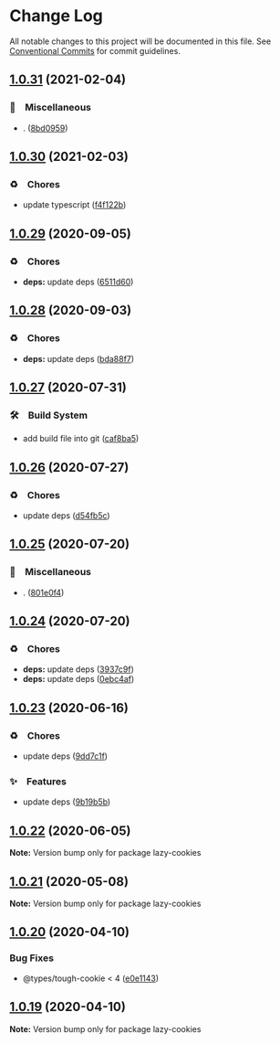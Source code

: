 # Change Log

All notable changes to this project will be documented in this file.
See [Conventional Commits](https://conventionalcommits.org) for commit guidelines.

## [1.0.31](https://github.com/bluelovers/ws-rest/compare/lazy-cookies@1.0.30...lazy-cookies@1.0.31) (2021-02-04)


### 🔖　Miscellaneous

* . ([8bd0959](https://github.com/bluelovers/ws-rest/commit/8bd0959c91aa2315276e6fd7c805c0c36373f595))





## [1.0.30](https://github.com/bluelovers/ws-rest/compare/lazy-cookies@1.0.29...lazy-cookies@1.0.30) (2021-02-03)


### ♻️　Chores

* update typescript ([f4f122b](https://github.com/bluelovers/ws-rest/commit/f4f122b12d88ed74fe7ce6d8879e1c391719db11))





## [1.0.29](https://github.com/bluelovers/ws-rest/compare/lazy-cookies@1.0.28...lazy-cookies@1.0.29) (2020-09-05)


### ♻️　Chores

* **deps:** update deps ([6511d60](https://github.com/bluelovers/ws-rest/commit/6511d604823c48f1b7f2e83b5a6ea203bd285492))





## [1.0.28](https://github.com/bluelovers/ws-rest/compare/lazy-cookies@1.0.27...lazy-cookies@1.0.28) (2020-09-03)


### ♻️　Chores

* **deps:** update deps ([bda88f7](https://github.com/bluelovers/ws-rest/commit/bda88f7b9dd10e80929deb623e3f4941655e7c5b))





## [1.0.27](https://github.com/bluelovers/ws-rest/compare/lazy-cookies@1.0.26...lazy-cookies@1.0.27) (2020-07-31)


### 🛠　Build System

* add build file into git ([caf8ba5](https://github.com/bluelovers/ws-rest/commit/caf8ba5fc11fb02b76fa845cff137922378d6e46))





## [1.0.26](https://github.com/bluelovers/ws-rest/compare/lazy-cookies@1.0.25...lazy-cookies@1.0.26) (2020-07-27)


### ♻️　Chores

* update deps ([d54fb5c](https://github.com/bluelovers/ws-rest/commit/d54fb5c59e826013ee28bb953bd0e6e98d4c572e))





## [1.0.25](https://github.com/bluelovers/ws-rest/compare/lazy-cookies@1.0.24...lazy-cookies@1.0.25) (2020-07-20)


### 🔖　Miscellaneous

* . ([801e0f4](https://github.com/bluelovers/ws-rest/commit/801e0f4ff7bd29c81e67934636f57e57d0d01c74))





## [1.0.24](https://github.com/bluelovers/ws-rest/compare/lazy-cookies@1.0.23...lazy-cookies@1.0.24) (2020-07-20)


### ♻️　Chores

* **deps:** update deps ([3937c9f](https://github.com/bluelovers/ws-rest/commit/3937c9f90040c4804c841bcb40fbe90e9654a652))
* **deps:** update deps ([0ebc4af](https://github.com/bluelovers/ws-rest/commit/0ebc4af0fd3c2fa7f74dfdaf32be84d657c4209c))





## [1.0.23](https://github.com/bluelovers/ws-rest/compare/lazy-cookies@1.0.22...lazy-cookies@1.0.23) (2020-06-16)


### ♻️　Chores

*  update deps ([9dd7c1f](https://github.com/bluelovers/ws-rest/commit/9dd7c1fc5b40ac28a6f928c89dbf36be1add89c6))


### ✨　Features

*  update deps ([9b19b5b](https://github.com/bluelovers/ws-rest/commit/9b19b5bf40d40a9761fc01fe7daa630fcf4df1e8))





## [1.0.22](https://github.com/bluelovers/ws-rest/compare/lazy-cookies@1.0.21...lazy-cookies@1.0.22) (2020-06-05)

**Note:** Version bump only for package lazy-cookies





## [1.0.21](https://github.com/bluelovers/ws-rest/compare/lazy-cookies@1.0.20...lazy-cookies@1.0.21) (2020-05-08)

**Note:** Version bump only for package lazy-cookies





## [1.0.20](https://github.com/bluelovers/ws-rest/compare/lazy-cookies@1.0.19...lazy-cookies@1.0.20) (2020-04-10)


### Bug Fixes

* @types/tough-cookie < 4 ([e0e1143](https://github.com/bluelovers/ws-rest/commit/e0e1143c6a140d0e78209e37fda5d07755e25eba))





## [1.0.19](https://github.com/bluelovers/ws-rest/compare/lazy-cookies@1.0.18...lazy-cookies@1.0.19) (2020-04-10)

**Note:** Version bump only for package lazy-cookies
